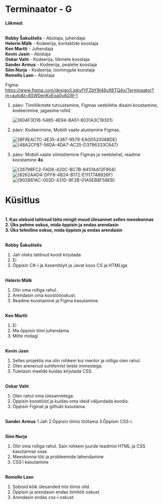# Terminaator - G

**Liikmed:**

<br/>**Robby Šakuštelis** - Abistaja, juhendaja
<br/>**Helerin Mälk** - Kodeerija, kontaktide koostaja
<br/>**Ken Martti** - Juhendaja
<br/>**Kevin Jasin** - Abistaja
<br/>**Oskar Vaht** - Kodeerija, liikmete koostaja 
<br/>**Sander Armus** - Kodeerija, pealehe koostaja
<br/>**Siim Nurja** - Kodeerija, loomingute koostaja
<br/>**Romello Lasn** - Abistaja

Figma: https://www.figma.com/design/LjpkvfYFZbY9I46vX6TQ4x/Terminaator?m=auto&t=8SW0enKxEoa0vAGW-1

1. päev: Tiimiliikmete tutvustamine, Figmas veebilehe disaini koostamine, kodeerimine, jagasime rollid.

   ![{604F3D16-5485-4E94-BA51-8031A3C19301}](https://github.com/user-attachments/assets/8e3c546f-fdf3-4364-afda-e36d1b851b18)

3. päev: Kodeerimine, Mobiili vaate alustamine Figmas.

   ![{BF8EAC7C-4E35-4387-9579-EA0D520088DE}](https://github.com/user-attachments/assets/ddd17d1a-9826-4459-b1ac-a4a8c80d70a9)
   ![{48A2CFB7-56DA-4DA7-AC25-D3796333C647}](https://github.com/user-attachments/assets/b32db9fa-b97c-4422-aa02-c7e25989f883)


5. päev: Mobiili vaate viimistlemine Figmas ja veebilehel, readme koostamine **4x**.

   ![{26798FC2-FAD6-420C-BC7B-8451AA12F904}](https://github.com/user-attachments/assets/b6dab8d4-264c-44d1-ac4f-6d64d049dc3b)
   ![{8262AAD4-DFF8-4B24-B172-E1117748926F}](https://github.com/user-attachments/assets/41a72d33-a07e-4a91-9964-8dc6a76b8640)
   ![{902861AC-003D-431D-9F2B-01A5EB8F58EB}](https://github.com/user-attachments/assets/67bdadd7-752e-4ad1-aa6b-54d8e6830f09)

# Küsitlus

<br/>**1. Kas oleksid tahtnud täita mingit muud ülesannet selles meeskonnas
<br/>2. Üks pehme oskus, mida õppisin ja endas arendasin
<br/>3. Üks tehniline oskus, mida õppisin ja endas arendasin**

<br/>**Robby Šakuštelis**
1. Jah oleks tahtnud koodi kirjutada
2. Ei
3. Õppisin C#-i ja Assemblyit ja Javat koos CS ja HTMLiga

<br/>**Helerin Mälk**
1. Olin oma rolliga rahul.
2. Arendasin oma koostööoskust.
3. Readme koostamine ja Figma kasutamine.

<br/>**Ken Martti**
1. Ei
2. Ma õppisin tiimi juhendama
3. Mitte midagi 

<br/>**Kevin Jasn**
1. Selles projektis ma olin rohkem  kui mentor ja rolliga olen rahul.
2. Olen arenenud suhtlemist teiste inimestega.
3. Tuletasin meelde kuidas kirjutada CSS.

<br/>**Oskar Vaht**
1. Olen rahul oma ülesannetega.
2. Õppisin koostööd ja kuidas oma ideid väljundada koodis.
3. Õppisin Figmat ja githubi kasutama.

<br/>**Sander Armus**
1.Jah
2.Õppisin tiimis töötama
3.Õppisin CSS-i.

<br/>**Siim Nurja**
1. Olin oma rolliga rahul. Sain rohkem juurde teadmisi HTML ja CSS kasutamise osas
2. Meeskonna töö ja probleemide lahendamine
3. CSS’i kasutamine

<br/>**Romello Lasn**
1. Sobisid kõik ülesanded mis tiimis olid.
2. Õppisin ja arendasin endas tiimitöö oskust.
3. Arendasin endas css-i oskust.
